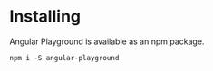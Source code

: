 # Installing

Angular Playground is available as an npm package.
```
npm i -S angular-playground
```
